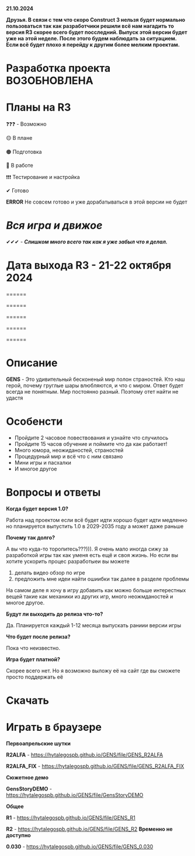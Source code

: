 **21.10.2024**

**Друзья. В связи с тем что скоро Construct 3 нельзя будет нормально пользоваться так как разработчики решили всё нам нагадить то версия R3 скорее всего будет посследний. Выпуск этой версии будет уже на этой неделе. После этого будем наблюдать за ситуацием. Если всё будет плохо я перейду к другим более мелким проектам.**

**Разработка проекта ВОЗОБНОВЛЕНА**
===========================================================

**Планы на R3**
===========================================================

❓❓❓ - Возможно

🟡 В плане

🟠 Подготовка

🔴 В работе

❗❗❗ Тестирование и настройка

✔ Готово

**ERROR** Не совсем готово и уже дорабатываться в этой версии не будет

***Вся игра и движое***
===========================================================

✔✔✔ - ***Слишком много всего так как я уже забыл что я делал.***

**Дата выхода R3 - 21-22 октября 2024**
===========================================================

======

======

======

======

======

**Описание**
===========================================================

**GENS** - Это удивительный бесконеный мир полон страностей. Кто наш герой, почему груглые шары влюбляются, и что с миром. Ответ будет всегда не понятным. Мир постоянно разный. Поэтому отет найти не удастя

**Особенсти**
===========================================================

- Пройдите 2 часовое повествования и узнайте что случилось
- Пройдите 15 часов обучение и поймите что да как работает!
- Много юмора, неожиданостей, страностей
- Процедурный мир и всё что с ним связано
- Мини игры и пасхалки
- И многое другое

Вопросы и ответы
===========================================================

**Когда будет версия 1.0?**

Работа над проектом если всё будет идти хорошо будет идти медленно но планируется выпустить 1.0 в 2029-2035 году а может даже раньше

**Почему так долго?**

А вы что куда-то торопитесь???))). Я очень мало иногда сижу за разработкой игры так как уменя есть ещё и своя жизнь. Но если вы хотите ускорить процес разработыеи вы можете

1) делать видео обзор по игре
2) предложить мне идеи найти ошиибки так далее в разделе проблемы

На самом деле я хочу в игру добавить как можно больше интерестных вещей такие как механики из других игр, много неожмданостей и многое другое.

**Будут ли выходить до релиза что-то?**

Да. Планируется каждый 1-12 месяца выпускать раниии версии игры

**Что будет после релиза?**

Пока что неизвестно.

**Игра будет платной?**

Скорее всего нет. Но я возможно выложу её на сайт где вы сможете просто поддержать её

**Скачать**
===========================================================

Играть в браузере
===========================================================

**Первоапрельские шутки**

**R2ALFA** -  https://hytalegospb.github.io/GENS/file/GENS_R2ALFA

**R2ALFA_FIX** -  https://hytalegospb.github.io/GENS/file/GENS_R2ALFA_FIX

**Сюжетное демо**

**GensStoryDEMO** -  https://hytalegospb.github.io/GENS/file/GensStoryDEMO

**Общее**

**R1** -  https://hytalegospb.github.io/GENS/file/GENS_R1

**R2** -  https://hytalegospb.github.io/GENS/file/GENS_R2 **Временно не доступно**

**0.030** - https://hytalegospb.github.io/GENS/file/GENS_0.030
